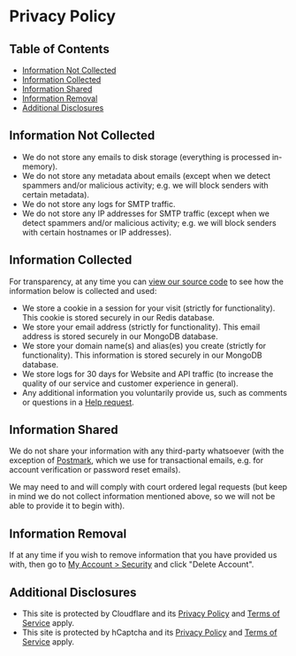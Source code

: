 # Privacy Policy


## Table of Contents

* [Information Not Collected](#information-not-collected)
* [Information Collected](#information-collected)
* [Information Shared](#information-shared)
* [Information Removal](#information-removal)
* [Additional Disclosures](#additional-disclosures)


## Information Not Collected

* We do not store any emails to disk storage (everything is processed in-memory).
* We do not store any metadata about emails (except when we detect spammers and/or malicious activity; e.g. we will block senders with certain metadata).
* We do not store any logs for SMTP traffic.
* We do not store any IP addresses for SMTP traffic (except when we detect spammers and/or malicious activity; e.g. we will block senders with certain hostnames or IP addresses).


## Information Collected

For transparency, at any time you can <a href="https://github.com/forwardemail" target="_blank" rel="noopener noreferrer">view our source code</a> to see how the information below is collected and used:

* We store a cookie in a session for your visit (strictly for functionality).  This cookie is stored securely in our Redis database.
* We store your email address (strictly for functionality).  This email address is stored securely in our MongoDB database.
* We store your domain name(s) and alias(es) you create (strictly for functionality).  This information is stored securely in our MongoDB database.
* We store logs for 30 days for Website and API traffic (to increase the quality of our service and customer experience in general).
* Any additional information you voluntarily provide us, such as comments or questions in a <a href="/help">Help request</a>.


## Information Shared

We do not share your information with any third-party whatsoever (with the exception of <a href="https://postmarkapp.com/" target="_blank" rel="noopener noreferrer">Postmark</a>, which we use for transactional emails, e.g. for account verification or password reset emails).

We may need to and will comply with court ordered legal requests (but keep in mind we do not collect information mentioned above, so we will not be able to provide it to begin with).


## Information Removal

If at any time if you wish to remove information that you have provided us with, then go to <a href="/my-account/security">My Account > Security</a> and click "Delete Account".


## Additional Disclosures

* This site is protected by Cloudflare and its [Privacy Policy](https://www.cloudflare.com/privacypolicy/) and [Terms of Service](https://www.cloudflare.com/website-terms/) apply.
* This site is protected by hCaptcha and its [Privacy Policy](https://www.hcaptcha.com/privacy) and [Terms of Service](https://www.hcaptcha.com/terms) apply.
